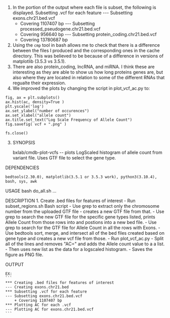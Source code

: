 1. In the portion of the output where each file is subset, the following is displayed.
Subsetting .vcf for each feature
--- Subsetting exons.chr21.bed.vcf
    + Covering 1107407 bp
--- Subsetting processed_pseudogene.chr21.bed.vcf
    + Covering 956640 bp
--- Subsetting protein_coding.chr21.bed.vcf
    + Covering 13780687 bp
1. Using the `cmp` tool in bash allows me to check that there is a difference between the files I produced and the corresponding ones in the cache directory. This was believed to be because of a difference in versions of matplotlib (3.5.3 vs 3.5.1).
1. There are also protein_coding, lncRNA, and miRNA. I think these are interesting as they are able to show us how long proteins genes are, but also where they are located in relation to some of the different RNAs that regualte their expression.
2. We improved the plots by changing the script in plot_vcf_ac.py to:
```
fig, ax = plt.subplots()
ax.hist(ac, density=True )
plt.yscale('log')
ax.set_ylabel("number of occurences")
ax.set_xlabel("allele count")
ax.title.set_text("Log Scale Frequency of Allele Count")
fig.savefig( vcf + ".png" )

fs.close()
```

3. SYNOPSIS
    
	 bxlab/cmdb-plot-vcfs -- plots LogScaled histogram of allele count from variant file. Uses GTF file to select the gene type.

DEPENDENCIES
	
	bedtools(2.30.0), matplotlib(3.5.1 or 3.5.3 work), python3(3.10.4), bash, sys, awk
	
 USAGE
     bash do_all.sh <variant file> <GTF file> ...

 DESCRIPTION
     1. Create .bed files for features of interest
         - Run subset_regions.sh Bash script
         - Use grep to extract only the chromosome number from the uploaded GTF file
		 	- creates a new GTF file from that.
		 	- Use grep to search the new GTF file for the specific gene types listed, prints Allele Count from those rows into and postions into a new bed file.
		 	- Use grep to search for the GTF file for Allele Count in all the rows with Exons.
		 - Use bedtools sort, merge, and intersect all of the bed files created based on gene type and creates a new vcf file from those.
		 - Run plot_vcf_ac.py
		 	- Split all of the lines and removes "AC=" and adds the Allele count value to a a list.
			- Then uses new list as the data for a logscaled histogram.
		- Saves the figure as PNG file.
		
OUTPUT

	EX: 
	```
	*** Creating .bed files for features of interest
	--- Creating exons.chr21.bed
	*** Subsetting .vcf for each feature
	--- Subsetting exons.chr21.bed.vcf
	    + Covering 1107407 bp
	*** Plotting AC for each .vcf
	--- Plotting AC for exons.chr21.bed.vcf
	```